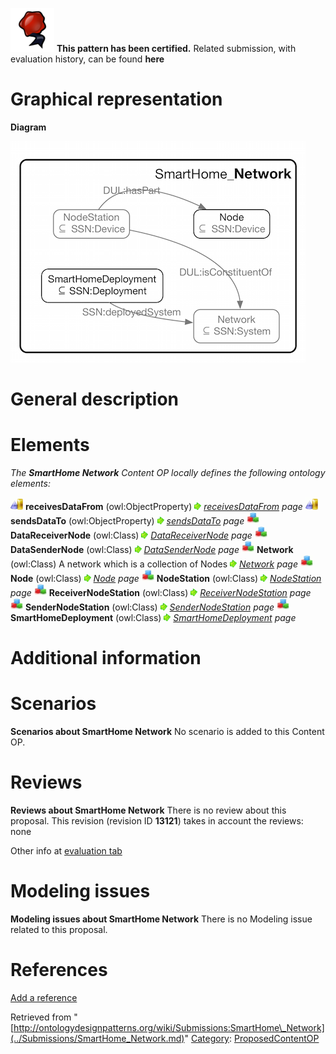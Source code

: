[![](../images/thumb/b/b5/Certified.png/70px-Certified.png)](../Image/Certified.png.md "Certified.png") __This pattern has been certified.__
Related submission, with evaluation history, can be found __here__





#  Graphical representation


__Diagram__




[![Image:Network.png](../images/d/d7/Network.png)](../Image/Network.png.md "Image:Network.png")




#  General description


  




#  Elements


_The __SmartHome Network__ Content OP locally defines the following ontology elements:_



[![ObjectProperty](../images/thumb/c/c3/ObjectProperty.gif/20px-ObjectProperty.gif)](../Image/ObjectProperty.gif.md "ObjectProperty") __receivesDataFrom__ (owl:ObjectProperty) 
 [![](../images/thumb/8/87/ArrowRight.gif/11px-ArrowRight.gif)](../Image/ArrowRight.gif.md "ArrowRight.gif") _[receivesDataFrom](../Submissions/SmartHome_Network/receivesDataFrom.md "Submissions:SmartHome Network/receivesDataFrom") page_
[![ObjectProperty](../images/thumb/c/c3/ObjectProperty.gif/20px-ObjectProperty.gif)](../Image/ObjectProperty.gif.md "ObjectProperty") __sendsDataTo__ (owl:ObjectProperty) 
 [![](../images/thumb/8/87/ArrowRight.gif/11px-ArrowRight.gif)](../Image/ArrowRight.gif.md "ArrowRight.gif") _[sendsDataTo](../Submissions/SmartHome_Network/sendsDataTo.md "Submissions:SmartHome Network/sendsDataTo") page_
[![Class](../images/thumb/2/27/Class.gif/20px-Class.gif)](../Image/Class.gif.md "Class") __DataReceiverNode__ (owl:Class) 
 [![](../images/thumb/8/87/ArrowRight.gif/11px-ArrowRight.gif)](../Image/ArrowRight.gif.md "ArrowRight.gif") _[DataReceiverNode](../Submissions/SmartHome_Network/DataReceiverNode.md "Submissions:SmartHome Network/DataReceiverNode") page_
[![Class](../images/thumb/2/27/Class.gif/20px-Class.gif)](../Image/Class.gif.md "Class") __DataSenderNode__ (owl:Class) 
 [![](../images/thumb/8/87/ArrowRight.gif/11px-ArrowRight.gif)](../Image/ArrowRight.gif.md "ArrowRight.gif") _[DataSenderNode](../Submissions/SmartHome_Network/DataSenderNode.md "Submissions:SmartHome Network/DataSenderNode") page_
[![Class](../images/thumb/2/27/Class.gif/20px-Class.gif)](../Image/Class.gif.md "Class") __Network__ (owl:Class) A network which is a collection of Nodes 
 [![](../images/thumb/8/87/ArrowRight.gif/11px-ArrowRight.gif)](../Image/ArrowRight.gif.md "ArrowRight.gif") _[Network](../Submissions/SmartHome_Network/Network.md "Submissions:SmartHome Network/Network") page_
[![Class](../images/thumb/2/27/Class.gif/20px-Class.gif)](../Image/Class.gif.md "Class") __Node__ (owl:Class) 
 [![](../images/thumb/8/87/ArrowRight.gif/11px-ArrowRight.gif)](../Image/ArrowRight.gif.md "ArrowRight.gif") _[Node](../Submissions/SmartHome_Network/Node.md "Submissions:SmartHome Network/Node") page_
[![Class](../images/thumb/2/27/Class.gif/20px-Class.gif)](../Image/Class.gif.md "Class") __NodeStation__ (owl:Class) 
 [![](../images/thumb/8/87/ArrowRight.gif/11px-ArrowRight.gif)](../Image/ArrowRight.gif.md "ArrowRight.gif") _[NodeStation](../Submissions/SmartHome_Network/NodeStation.md "Submissions:SmartHome Network/NodeStation") page_
[![Class](../images/thumb/2/27/Class.gif/20px-Class.gif)](../Image/Class.gif.md "Class") __ReceiverNodeStation__ (owl:Class) 
 [![](../images/thumb/8/87/ArrowRight.gif/11px-ArrowRight.gif)](../Image/ArrowRight.gif.md "ArrowRight.gif") _[ReceiverNodeStation](../Submissions/SmartHome_Network/ReceiverNodeStation.md "Submissions:SmartHome Network/ReceiverNodeStation") page_
[![Class](../images/thumb/2/27/Class.gif/20px-Class.gif)](../Image/Class.gif.md "Class") __SenderNodeStation__ (owl:Class) 
 [![](../images/thumb/8/87/ArrowRight.gif/11px-ArrowRight.gif)](../Image/ArrowRight.gif.md "ArrowRight.gif") _[SenderNodeStation](../Submissions/SmartHome_Network/SenderNodeStation.md "Submissions:SmartHome Network/SenderNodeStation") page_
[![Class](../images/thumb/2/27/Class.gif/20px-Class.gif)](../Image/Class.gif.md "Class") __SmartHomeDeployment__ (owl:Class) 
 [![](../images/thumb/8/87/ArrowRight.gif/11px-ArrowRight.gif)](../Image/ArrowRight.gif.md "ArrowRight.gif") _[SmartHomeDeployment](../Submissions/SmartHome_Network/SmartHomeDeployment.md "Submissions:SmartHome Network/SmartHomeDeployment") page_
#  Additional information


#  Scenarios



__Scenarios about SmartHome Network__
No scenario is added to this Content OP.




#  Reviews



__Reviews about SmartHome Network__
There is no review about this proposal.
This revision (revision ID __13121__) takes in account the reviews: none


Other info at [evaluation tab](http://ontologydesignpatterns.org/wiki/index.php?title=Submissions:SmartHome_Network&action=evaluation "http://ontologydesignpatterns.org/wiki/index.php?title=Submissions:SmartHome_Network&action=evaluation")




  




#  Modeling issues



__Modeling issues about SmartHome Network__
There is no Modeling issue related to this proposal.




  




#  References


[Add a reference](index.php@title=Odp%253AAdd_reference&subject=Submissions%253ASmartHome+Network.html "http://ontologydesignpatterns.org/wiki/index.php?title=Odp:Add_reference&subject=Submissions%3ASmartHome+Network")


  






Retrieved from "[http://ontologydesignpatterns.org/wiki/Submissions:SmartHome\_Network](../Submissions/SmartHome_Network.md)"
 [Category](http://ontologydesignpatterns.org/wiki/Special:Categories "Special:Categories"): [ProposedContentOP](../Category/ProposedContentOP.md "Category:ProposedContentOP")